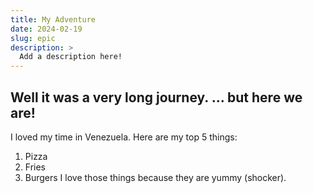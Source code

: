 ```yaml
---
title: My Adventure
date: 2024-02-19
slug: epic
description: >
  Add a description here!
---
```

## Well it was a very long journey. ... but here we are!
I loved my time in Venezuela. Here are my top 5 things:
1. Pizza
2. Fries
3. Burgers
I love those things because they are yummy (shocker).
